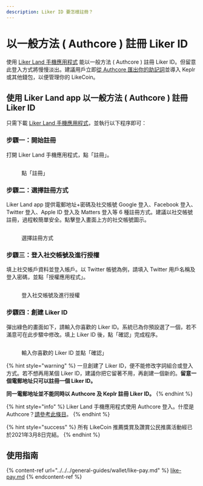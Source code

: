 ```yaml
---
description: Liker ID 要怎樣註冊？
---
```


# 以一般方法 ( Authcore ) 註冊 Liker ID

使用 [Liker Land 手機應用程式](https://liker.land/getapp) 能以一般方法 ( Authcore ) 註冊 Liker ID。但留意此登入方式將慢慢淡出。建議用戶立即[從 Authcore 匯出你的助記詞](../export-seed-words.md)並導入 Keplr 或其他錢包，以便管理你的 LikeCoin。

## 使用 Liker Land app 以一般方法 ( Authcore ) 註冊 Liker ID

只需下載 [Liker Land 手機應用程式](../../liker-land/download.md)，並執行以下程序即可：

### 步驟一：開始註冊 <a href="#1" id="1"></a>

打開 Liker Land 手機應用程式，點「註冊」。

<figure><img src="../../../.gitbook/assets/signup 01.png" alt=""><figcaption><p>點「註冊」</p></figcaption></figure>

### 步驟二：選擇註冊方式

Liker Land app 提供電郵地址+密碼及社交帳號 Google 登入、Facebook 登入、Twitter 登入、Apple ID 登入及 Matters 登入等 6 種註冊方式。建議以社交帳號註冊，過程較簡單安全。點擊登入畫面上方的社交帳號圖示。

<figure><img src="../../../.gitbook/assets/signup 02.png" alt=""><figcaption><p>選擇註冊方式</p></figcaption></figure>

### 步驟三：登入社交帳號及進行授權

填上社交帳戶資料並登入帳戶。以 Twitter 帳號為例，請填入 Twitter 用戶名稱及登入密碼，並點「授權應用程式」。

<figure><img src="../../../.gitbook/assets/signup 03.png" alt=""><figcaption><p>登入社交帳號及進行授權</p></figcaption></figure>

### 步驟四：創建 Liker ID

彈出綠色的畫面如下，請輸入你喜歡的 Liker ID。系統已為你預設選了一個，若不滿意可在此步驟中修改。填上 Liker ID 後，點「確認」完成程序。

<figure><img src="../../../.gitbook/assets/signup 04.png" alt=""><figcaption><p>輸入你喜歡的 Liker ID 並點「確認」</p></figcaption></figure>

{% hint style="warning" %}
一旦創建了 Liker ID，便不能修改字詞組合或登入方式。若不想再用某個 Liker ID，建議你把它留著不用，再創建一個新的。**留意一個電郵地址只可以註冊一個 Liker ID。**

**同一電郵地址並不能同時以 Authcore 及 Keplr 註冊 Liker ID。**
{% endhint %}

{% hint style="info" %}
Liker Land 手機應用程式使用 Authcore 登入。什麼是 Authcore？[請參考此條目](what-is-authcore.md)。
{% endhint %}

{% hint style="success" %}
所有 LikeCoin 推薦獎賞及讚賞公民推廣活動經已於2021年3月8日完結。
{% endhint %}

## 使用指南

{% content-ref url="../../../general-guides/wallet/like-pay.md" %}
[like-pay.md](../../../general-guides/wallet/like-pay.md)
{% endcontent-ref %}
